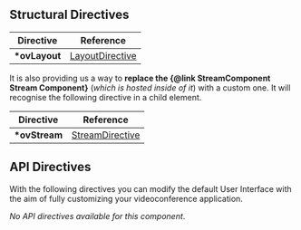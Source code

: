 <!-- start-dynamic-structural-directives-content -->
<!-- IMPORTANT: This table is not generated automatically. -->

## Structural Directives

| **Directive**  |                    **Reference**                    |
| :------------: | :-------------------------------------------------: |
| **\*ovLayout** | [LayoutDirective](../directives/LayoutDirective.html) |

It is also providing us a way to **replace the {@link StreamComponent Stream Component}** (_which is hosted inside of it_) with a custom one.
It will recognise the following directive in a child element.

| **Directive**  |                    **Reference**                    |
| :------------: | :-------------------------------------------------: |
| **\*ovStream** | [StreamDirective](../directives/StreamDirective.html) |

<!-- end-dynamic-structural-directives-content -->

## API Directives

With the following directives you can modify the default User Interface with the aim of fully customizing your videoconference application.

<!-- start-dynamic-api-directives-content -->
_No API directives available for this component_. 

<!-- end-dynamic-api-directives-content -->
